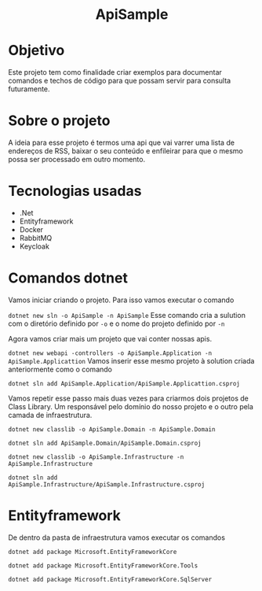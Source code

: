 <h1 align="center"> ApiSample </h1>


# Objetivo
Este projeto tem como finalidade criar exemplos para documentar comandos e techos de código para que possam servir para consulta futuramente.  

# Sobre o projeto
A ideia para esse projeto é termos uma api que vai varrer uma lista de endereços de RSS, baixar o seu conteúdo e enfileirar para que o mesmo possa ser processado em outro momento. 

# Tecnologias usadas

* .Net
* Entityframework
* Docker
* RabbitMQ
* Keycloak

# Comandos dotnet

Vamos iniciar criando o projeto. Para isso vamos executar o comando

`dotnet new sln -o ApiSample -n ApiSample` Esse comando cria a sulution com o diretório definido por `-o` e o nome do projeto definido por `-n`

Agora vamos criar mais um projeto que vai conter nossas apis.

`dotnet new webapi -controllers -o ApiSample.Application -n ApiSample.Applicattion`
 Vamos inserir esse mesmo projeto à solution criada anteriormente como o comando

 `dotnet sln add ApiSample.Application/ApiSample.Applicattion.csproj`

 Vamos repetir esse passo mais duas vezes para criarmos dois projetos de Class Library.
 Um responsável pelo domínio do nosso projeto e o outro pela camada de infraestrutura.

`dotnet new classlib -o ApiSample.Domain -n ApiSample.Domain`

`dotnet sln add ApiSample.Domain/ApiSample.Domain.csproj`

`dotnet new classlib -o ApiSample.Infrastructure -n ApiSample.Infrastructure`

`dotnet sln add ApiSample.Infrastructure/ApiSample.Infrastructure.csproj`

# Entityframework

De dentro da pasta de infraestrutura vamos executar os comandos

`dotnet add package Microsoft.EntityFrameworkCore`

`dotnet add package Microsoft.EntityFrameworkCore.Tools`

`dotnet add package Microsoft.EntityFrameworkCore.SqlServer`
